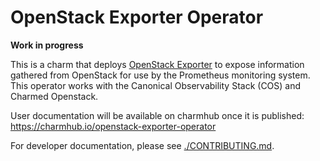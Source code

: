 # OpenStack Exporter Operator

**Work in progress**

This is a charm that deploys [OpenStack Exporter](https://github.com/openstack-exporter/openstack-exporter)
to expose information gathered from OpenStack for use by the Prometheus monitoring system.
This operator works with the Canonical Observability Stack (COS) and Charmed Openstack.

User documentation will be available on charmhub once it is published: https://charmhub.io/openstack-exporter-operator

For developer documentation, please see [./CONTRIBUTING.md](./CONTRIBUTING.md).
